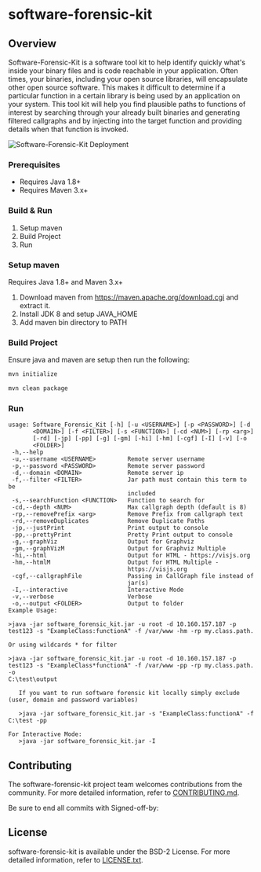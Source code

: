 

# software-forensic-kit

## Overview
Software-Forensic-Kit is a software tool kit to help identify quickly what's inside your binary files and is code reachable in your application. Often times, your binaries, including your open source libraries, will encapsulate other open source software. This makes it difficult to determine if a particular function in a certain library is being used by an application on your system.  This tool kit will help you find plausible paths to functions of interest by searching through your already built binaries and generating filtered callgraphs and by injecting into the target function and providing details when that function is invoked. 
 
![Software-Forensic-Kit Deployment](doc/images/deployment1.png)


### Prerequisites

* Requires Java 1.8+
* Requires Maven 3.x+

### Build & Run

1. Setup maven
2. Build Project
3. Run

### Setup maven
Requires Java 1.8+ and Maven 3.x+

1. Download maven from <https://maven.apache.org/download.cgi> and extract it.
2. Install JDK 8 and setup JAVA_HOME
3. Add maven bin directory to PATH 

### Build Project
Ensure java and maven are setup then run the following: 

```` bash
mvn initialize

mvn clean package
````
### Run

```
usage: Software_Forensic_Kit [-h] [-u <USERNAME>] [-p <PASSWORD>] [-d
       <DOMAIN>] [-f <FILTER>] [-s <FUNCTION>] [-cd <NUM>] [-rp <arg>]
       [-rd] [-jp] [-pp] [-g] [-gm] [-hi] [-hm] [-cgf] [-I] [-v] [-o
       <FOLDER>]
 -h,--help
 -u,--username <USERNAME>         Remote server username
 -p,--password <PASSWORD>         Remote server password
 -d,--domain <DOMAIN>             Remote server ip
 -f,--filter <FILTER>             Jar path must contain this term to be
                                  included
 -s,--searchFunction <FUNCTION>   Function to search for
 -cd,--depth <NUM>                Max callgraph depth (default is 8)
 -rp,--removePrefix <arg>         Remove Prefix from callgraph text
 -rd,--removeDuplicates           Remove Duplicate Paths
 -jp,--justPrint                  Print output to console
 -pp,--prettyPrint                Pretty Print output to console
 -g,--graphViz                    Output for Graphviz
 -gm,--graphVizM                  Output for Graphviz Multiple
 -hi,--html                       Output for HTML - https://visjs.org
 -hm,--htmlM                      Output for HTML Multiple -
                                  https://visjs.org
 -cgf,--callgraphFile             Passing in CallGraph file instead of
                                  jar(s)
 -I,--interactive                 Interactive Mode
 -v,--verbose                     Verbose
 -o,--output <FOLDER>             Output to folder
Example Usage:

>java -jar software_forensic_kit.jar -u root -d 10.160.157.187 -p test123 -s "ExampleClass:functionA" -f /var/www -hm -rp my.class.path.

Or using wildcards * for filter

>java -jar software_forensic_kit.jar -u root -d 10.160.157.187 -p test123 -s "ExampleClass*functionA" -f /var/www -pp -rp my.class.path. -o
C:\test\output

   If you want to run software forensic kit locally simply exclude (user, domain and password variables)

   >java -jar software_forensic_kit.jar -s "ExampleClass:functionA" -f C:\test -pp

For Interactive Mode:
   >java -jar software_forensic_kit.jar -I

```

## Contributing

The software-forensic-kit project team welcomes contributions from the community. For more detailed information, refer to [CONTRIBUTING.md](CONTRIBUTING.md).

Be sure to end all commits with Signed-off-by: <username> <email>

## License
software-forensic-kit is available under the BSD-2 License.
For more detailed information, refer to [LICENSE.txt](LICENSE.txt).
